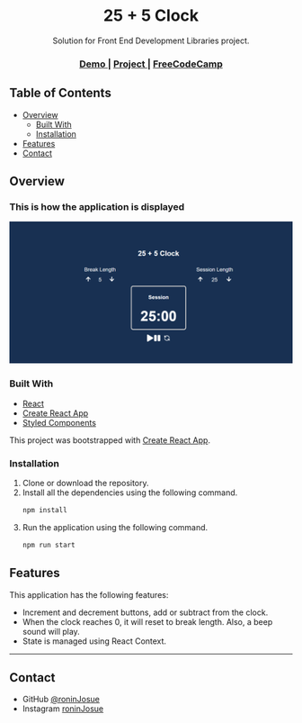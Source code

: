 <!-- Please update value in the {}  -->



<h1 align="center">25 + 5 Clock</h1>

<div align="center">
   Solution for Front End Development Libraries project.
</div>

<div align="center">
  <h3>
    <a href="https://fcc-25-plus-5-clock.netlify.app/">
      Demo
    </a>
    <span> | </span>
    <a href="https://www.freecodecamp.org/learn/front-end-development-libraries/front-end-development-libraries-projects/build-a-25--5-clock">
      Project
    </a>
    <span> | </span>
    <a href="https://github.com/roninJosue/freecodecamp/tree/main/FrontEndDevelopmentLibraries/Projects/25Plus5Clock">
      FreeCodeCamp
    </a>
  </h3>
</div>

<!-- TABLE OF CONTENTS -->

## Table of Contents

- [Overview](#overview)
    - [Built With](#built-with)
    - [Installation](#installation)
- [Features](#features)
- [Contact](#contact)

<!-- OVERVIEW -->

## Overview

### This is how the application is displayed

![screenshot](https://github.com/roninJosue/freecodecamp/blob/main/FrontEndDevelopmentLibraries/Projects/25Plus5Clock/25-plus-5.jpg?raw=true)
<br/>
### Built With

- [React](https://reactjs.org/)
- [Create React App](https://create-react-app.dev/)
- [Styled Components](https://styled-components.com/)

This project was bootstrapped with [Create React App](https://github.com/facebook/create-react-app).

### Installation

1. Clone or download the repository.
2. Install all the dependencies using the following command.
   ```bash
   npm install
   ```
3. Run the application using the following command.
   ```bash
   npm run start
   ```

## Features

This application has the following features:
* Increment and decrement buttons, add or subtract from the clock.
* When the clock reaches 0, it will reset to break length. Also, a beep sound will play.
* State is managed using React Context.

---

## Contact

- GitHub [@roninJosue](https://github.com/roninJosue)
- Instagram [roninJosue](https://www.instagram.com/roninjosue)
